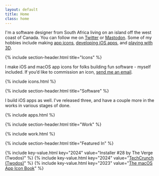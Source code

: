 ```yaml
---
layout: default
title: Home
class: home
---
```


I'm a software designer from South Africa living on an island off the west coast of Canada. You can follow me on [Twitter](https://twitter.com/AdamWhitcroft) or [Mastodon](https://mastodon.design/@adam). Some of my hobbies include making [app icons](https://twitter.com/AdamWhitcroft/status/1691487295822802944/photo/1), [developing iOS apps](https://twitter.com/AdamWhitcroft/status/1761080204187857383), and [playing with 3D](https://twitter.com/AdamWhitcroft/status/1730605005571563685/photo/1).

{% include section-header.html title="Icons" %}

I make iOS and macOS app icons for folks building fun software - myself included. If you’d like to commission an icon, <a href="mailto:hey@adamwhitcroft.com?subject=App%20icon%20inquiry">send me an email</a>.

{% include icons.html %}

{% include section-header.html title="Software" %}

I build iOS apps as well. I've released three, and have a couple more in the works in various stages of done.

{% include apps.html %}

{% include section-header.html title="Work" %}

{% include work.html %}

{% include section-header.html title="Featured In" %}

{% include key-value.html key="2024" value="Installer #28 by The Verge (Twodos)" %}
{% include key-value.html key="2024" value="<a href='https://techcrunch.com/2024/02/29/twodos-is-a-simple-to-do-app-that-doesnt-remind-you-of-your-tasks/'>TechCrunch (Twodos)</a>" %}
{% include key-value.html key="2023" value="<a href='https://www.appiconbook.com/'>The macOS App Icon Book</a>" %}